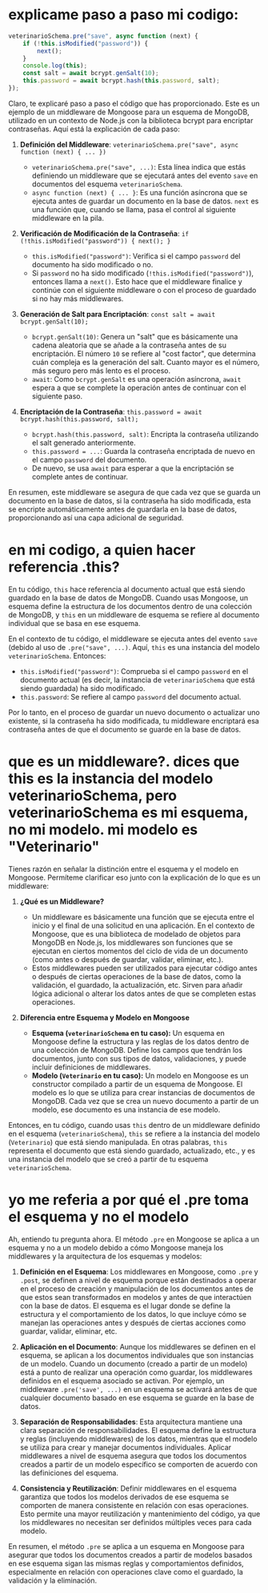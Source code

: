 # explicame paso a paso mi codigo:

```javascript
veterinarioSchema.pre("save", async function (next) {
    if (!this.isModified("password")) {
        next();
    }
    console.log(this);
    const salt = await bcrypt.genSalt(10);
    this.password = await bcrypt.hash(this.password, salt);
});
```

Claro, te explicaré paso a paso el código que has proporcionado. Este es un ejemplo de un middleware de Mongoose para un esquema de MongoDB, utilizado en un contexto de Node.js con la biblioteca bcrypt para encriptar contraseñas. Aquí está la explicación de cada paso:

1. **Definición del Middleware**: `veterinarioSchema.pre("save", async function (next) { ... })`

    - `veterinarioSchema.pre("save", ...)`: Esta línea indica que estás definiendo un middleware que se ejecutará antes del evento `save` en documentos del esquema `veterinarioSchema`.
    - `async function (next) { ... }`: Es una función asíncrona que se ejecuta antes de guardar un documento en la base de datos. `next` es una función que, cuando se llama, pasa el control al siguiente middleware en la pila.

2. **Verificación de Modificación de la Contraseña**: `if (!this.isModified("password")) { next(); }`

    - `this.isModified("password")`: Verifica si el campo `password` del documento ha sido modificado o no.
    - Si `password` no ha sido modificado (`!this.isModified("password")`), entonces llama a `next()`. Esto hace que el middleware finalice y continúe con el siguiente middleware o con el proceso de guardado si no hay más middlewares.

3. **Generación de Salt para Encriptación**: `const salt = await bcrypt.genSalt(10);`

    - `bcrypt.genSalt(10)`: Genera un "salt" que es básicamente una cadena aleatoria que se añade a la contraseña antes de su encriptación. El número `10` se refiere al "cost factor", que determina cuán compleja es la generación del salt. Cuanto mayor es el número, más seguro pero más lento es el proceso.
    - `await`: Como `bcrypt.genSalt` es una operación asíncrona, `await` espera a que se complete la operación antes de continuar con el siguiente paso.

4. **Encriptación de la Contraseña**: `this.password = await bcrypt.hash(this.password, salt);`
    - `bcrypt.hash(this.password, salt)`: Encripta la contraseña utilizando el salt generado anteriormente.
    - `this.password = ...`: Guarda la contraseña encriptada de nuevo en el campo `password` del documento.
    - De nuevo, se usa `await` para esperar a que la encriptación se complete antes de continuar.

En resumen, este middleware se asegura de que cada vez que se guarda un documento en la base de datos, si la contraseña ha sido modificada, esta se encripte automáticamente antes de guardarla en la base de datos, proporcionando así una capa adicional de seguridad.

# en mi codigo, a quien hacer referencia .this?

En tu código, `this` hace referencia al documento actual que está siendo guardado en la base de datos de MongoDB. Cuando usas Mongoose, un esquema define la estructura de los documentos dentro de una colección de MongoDB, y `this` en un middleware de esquema se refiere al documento individual que se basa en ese esquema.

En el contexto de tu código, el middleware se ejecuta antes del evento `save` (debido al uso de `.pre("save", ...)`. Aquí, `this` es una instancia del modelo `veterinarioSchema`. Entonces:

-   `this.isModified("password")`: Comprueba si el campo `password` en el documento actual (es decir, la instancia de `veterinarioSchema` que está siendo guardada) ha sido modificado.
-   `this.password`: Se refiere al campo `password` del documento actual.

Por lo tanto, en el proceso de guardar un nuevo documento o actualizar uno existente, si la contraseña ha sido modificada, tu middleware encriptará esa contraseña antes de que el documento se guarde en la base de datos.

# que es un middleware?. dices que this es la instancia del modelo veterinarioSchema, pero veterinarioSchema es mi esquema, no mi modelo. mi modelo es "Veterinario"

Tienes razón en señalar la distinción entre el esquema y el modelo en Mongoose. Permíteme clarificar eso junto con la explicación de lo que es un middleware:

1. **¿Qué es un Middleware?**

    - Un middleware es básicamente una función que se ejecuta entre el inicio y el final de una solicitud en una aplicación. En el contexto de Mongoose, que es una biblioteca de modelado de objetos para MongoDB en Node.js, los middlewares son funciones que se ejecutan en ciertos momentos del ciclo de vida de un documento (como antes o después de guardar, validar, eliminar, etc.).
    - Estos middlewares pueden ser utilizados para ejecutar código antes o después de ciertas operaciones de la base de datos, como la validación, el guardado, la actualización, etc. Sirven para añadir lógica adicional o alterar los datos antes de que se completen estas operaciones.

2. **Diferencia entre Esquema y Modelo en Mongoose**
    - **Esquema (`veterinarioSchema` en tu caso):** Un esquema en Mongoose define la estructura y las reglas de los datos dentro de una colección de MongoDB. Define los campos que tendrán los documentos, junto con sus tipos de datos, validaciones, y puede incluir definiciones de middlewares.
    - **Modelo (`Veterinario` en tu caso):** Un modelo en Mongoose es un constructor compilado a partir de un esquema de Mongoose. El modelo es lo que se utiliza para crear instancias de documentos de MongoDB. Cada vez que se crea un nuevo documento a partir de un modelo, ese documento es una instancia de ese modelo.

Entonces, en tu código, cuando usas `this` dentro de un middleware definido en el esquema (`veterinarioSchema`), `this` se refiere a la instancia del modelo (`Veterinario`) que está siendo manipulada. En otras palabras, `this` representa el documento que está siendo guardado, actualizado, etc., y es una instancia del modelo que se creó a partir de tu esquema `veterinarioSchema`.

# yo me referia a por qué el .pre toma el esquema y no el modelo

Ah, entiendo tu pregunta ahora. El método `.pre` en Mongoose se aplica a un esquema y no a un modelo debido a cómo Mongoose maneja los middlewares y la arquitectura de los esquemas y modelos:

1. **Definición en el Esquema**: Los middlewares en Mongoose, como `.pre` y `.post`, se definen a nivel de esquema porque están destinados a operar en el proceso de creación y manipulación de los documentos antes de que estos sean transformados en modelos y antes de que interactúen con la base de datos. El esquema es el lugar donde se define la estructura y el comportamiento de los datos, lo que incluye cómo se manejan las operaciones antes y después de ciertas acciones como guardar, validar, eliminar, etc.

2. **Aplicación en el Documento**: Aunque los middlewares se definen en el esquema, se aplican a los documentos individuales que son instancias de un modelo. Cuando un documento (creado a partir de un modelo) está a punto de realizar una operación como guardar, los middlewares definidos en el esquema asociado se activan. Por ejemplo, un middleware `.pre('save', ...)` en un esquema se activará antes de que cualquier documento basado en ese esquema se guarde en la base de datos.

3. **Separación de Responsabilidades**: Esta arquitectura mantiene una clara separación de responsabilidades. El esquema define la estructura y reglas (incluyendo middlewares) de los datos, mientras que el modelo se utiliza para crear y manejar documentos individuales. Aplicar middlewares a nivel de esquema asegura que todos los documentos creados a partir de un modelo específico se comporten de acuerdo con las definiciones del esquema.

4. **Consistencia y Reutilización**: Definir middlewares en el esquema garantiza que todos los modelos derivados de ese esquema se comporten de manera consistente en relación con esas operaciones. Esto permite una mayor reutilización y mantenimiento del código, ya que los middlewares no necesitan ser definidos múltiples veces para cada modelo.

En resumen, el método `.pre` se aplica a un esquema en Mongoose para asegurar que todos los documentos creados a partir de modelos basados en ese esquema sigan las mismas reglas y comportamientos definidos, especialmente en relación con operaciones clave como el guardado, la validación y la eliminación.
